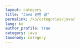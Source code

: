 ```yaml
---
layout: category
title: "Java 관련 글"
permalink: /ko/categories/java/
lang: ko
author_profile: true
category: java
taxonomy: category
---
```


